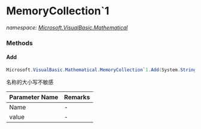 ﻿# MemoryCollection`1
_namespace: <a href="#" onClick="load('/docs/Microsoft.VisualBasic.Mathematical/index.md')">Microsoft.VisualBasic.Mathematical</a>_





### Methods

#### Add
```csharp
Microsoft.VisualBasic.Mathematical.MemoryCollection`1.Add(System.String,`0,System.Boolean,System.Boolean)
```
名称的大小写不敏感

|Parameter Name|Remarks|
|--------------|-------|
|Name|-|
|value|-|



